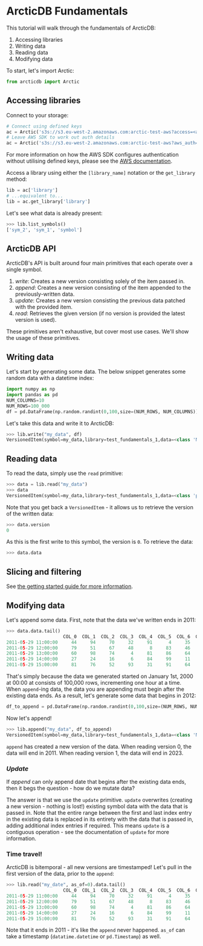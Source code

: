 # ArcticDB Fundamentals

This tutorial will walk through the fundamentals of ArcticDB:

1. Accessing libraries
2. Writing data
3. Reading data
4. Modifying data

To start, let's import Arctic:

```python
from arcticdb import Arctic
```

## Accessing libraries

Connect to your storage:

```python
# Connect using defined keys
ac = Arctic('s3s://s3.eu-west-2.amazonaws.com:arctic-test-aws?access=<access key>&secret=<secret key>')
# Leave AWS SDK to work out auth details 
ac = Arctic('s3s://s3.eu-west-2.amazonaws.com:arctic-test-aws?aws_auth=true)
```

For more information on how the AWS SDK configures authentication without utilising defined keys, please see the [AWS documentation](https://docs.aws.amazon.com/cli/latest/userguide/cli-configure-files.html).

Access a library using either the `[library_name]` notation or the `get_library` method:

```python
lib = ac['library']
# ...equivalent to...
lib = ac.get_library['library']
```

Let's see what data is already present:

```python
>>> lib.list_symbols()
['sym_2', 'sym_1', 'symbol']
```

## ArcticDB API

ArcticDB's API is built around four main primitives that each operate over a single symbol.

1. *write*: Creates a new version consisting solely of the item passed in.
2. *append*: Creates a new version consisting of the item appended to the previously-written data.
3. *update*: Creates a new version consisting the previous data patched with the provided item.
4. *read*: Retrieves the given version (if no version is provided the latest version is used).

These primitives aren't exhaustive, but cover most use cases. We'll show the usage of these primitives.

## Writing data

Let's start by generating some data. The below snippet generates some random data with a datetime index:

```python
import numpy as np
import pandas as pd
NUM_COLUMNS=10
NUM_ROWS=100_000
df = pd.DataFrame(np.random.randint(0,100,size=(NUM_ROWS, NUM_COLUMNS)), columns=[f"COL_{i}" for i in range(NUM_COLUMNS)], index=pd.date_range('2000', periods=NUM_ROWS, freq='h'))
```

Let's take this data and write it to ArcticDB:

```python
>>> lib.write("my_data", df)
VersionedItem(symbol=my_data,library=test_fundamentals_1,data=<class 'NoneType'>,version=0,metadata=None,host=local)
```

## Reading data

To read the data, simply use the `read` primitive:

```python
>>> data = lib.read("my_data")
>>> data
VersionedItem(symbol=my_data,library=test_fundamentals_1,data=<class 'pandas.core.frame.DataFrame'>,version=0,metadata=None,host=local)
```

Note that you get back a `VersionedItem` - it allows us to retrieve the version of the written data:

```python
>>> data.version
0
```

As this is the first write to this symbol, the version is `0`. To retrieve the data:

```python
>>> data.data
```

## Slicing and filtering

See [the getting started guide for more information](../../#slicing-and-filtering).

## Modifying data

Let's append some data. First, note that the data we've written ends in 2011:

```python
>>> data.data.tail()
                     COL_0  COL_1  COL_2  COL_3  COL_4  COL_5  COL_6  COL_7  COL_8  COL_9
2011-05-29 11:00:00     44     94     70     32     91      4     35     19     74     53
2011-05-29 12:00:00     79     51     67     48      8     83     46     54     86     38
2011-05-29 13:00:00     60     98     74      4     81     86     64     78     13     32
2011-05-29 14:00:00     27     24     16      6     84     99     11     94     29      4
2011-05-29 15:00:00     81     76     52     93     31     91     64      2     26     78
```

That's simply because the data we generated started on January 1st, 2000 at 00:00 at consists of 100,000 rows, incrementing one hour at a time. When `append`-ing data, the data you are appending must begin 
after the existing data ends. As a result, let's generate some data that begins in 2012:

```python
df_to_append = pd.DataFrame(np.random.randint(0,100,size=(NUM_ROWS, NUM_COLUMNS)), columns=[f"COL_{i}" for i in range(NUM_COLUMNS)], index=pd.date_range('2012', periods=NUM_ROWS, freq='h'))
```

Now let's append!

```python
>>> lib.append("my_data", df_to_append)
VersionedItem(symbol=my_data,library=test_fundamentals_1,data=<class 'NoneType'>,version=1,metadata=None,host=local)
```

`append` has created a new version of the data. When reading version 0, the data will end in 2011. When reading version 1, the data will end in 2023.

### *Update*

If *append* can only append date that begins after the existing data ends, then it begs the question - how do we mutate data?

The answer is that we use the `update` primitive. `update` overwrites (creating a new version - nothing is lost!) existing symbol data with the data that is passed in. 
Note that the entire range between the first and last index entry in the existing data is replaced in its entirety with the data that is passed in, adding additional index entries if
required. This means `update` is a contiguous operation - see the documentation of `update` for more information.

### Time travel!

ArcticDB is bitemporal - all new versions are timestamped! Let's pull in the first version of the data, prior to the `append`:

```python
>>> lib.read("my_date", as_of=0).data.tail()
                     COL_0  COL_1  COL_2  COL_3  COL_4  COL_5  COL_6  COL_7  COL_8  COL_9
2011-05-29 11:00:00     44     94     70     32     91      4     35     19     74     53
2011-05-29 12:00:00     79     51     67     48      8     83     46     54     86     38
2011-05-29 13:00:00     60     98     74      4     81     86     64     78     13     32
2011-05-29 14:00:00     27     24     16      6     84     99     11     94     29      4
2011-05-29 15:00:00     81     76     52     93     31     91     64      2     26     78
```

Note that it ends in 2011 - it's like the `append` never happened. `as_of` can take a timestamp (`datatime.datetime` or `pd.Timestamp`) as well.
